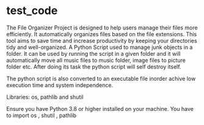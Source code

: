# test_code
The File Organizer Project is designed to help users manage their files more efficiently. It automatically organizes files based on the file extensions. This tool aims to save time and increase productivity by keeping your directories tidy and well-organized.
A Python Script used to manage junk objects in a folder. It can be used by running the script in a given folder and it will automatically move all music files to music folder, image files to picture folder etc. After doing its task the python script will self destroy itself.

The python script is also converted to an executable file inorder achive low execution time and system independence.

Libraries: os, pathlib and shutil

Ensure you have Python 3.8 or higher installed on your machine.
You have to import os , shutil , pathlib
